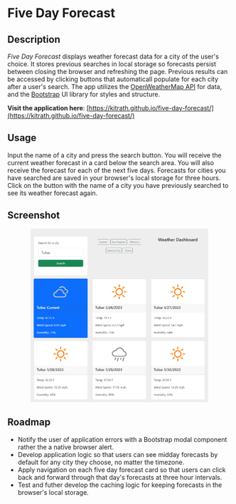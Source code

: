 # Five Day Forecast

## Description
*Five Day Forecast* displays weather forecast data for a city of the user's choice.  It stores previous searches in local storage so forecasts persist between closing the browser and refreshing the page.  Previous results can be accessed by clicking buttons that automaticall populate for each city after a user's search.  The app utilizes the [OpenWeatherMap API](https://openweathermap.org/api) for data, and the [Bootstrap](https://getbootstrap.com/) UI library for styles and structure.

**Visit the application here**: [https://kitrath.github.io/five-day-forecast/](https://kitrath.github.io/five-day-forecast/)

## Usage
Input the name of a city and press the search button.  You will receive the current weather forecast in a card below the search area. You will also receive the forecast for each of the next five days.  Forecasts for cities you have searched are saved in your browser's local storage for three hours. Click on the button with the name of a city you have previously searched to see its weather forecast again.

## Screenshot
<p align="center"><img src="./screen.png" width="400px" /></p>

## Roadmap
- Notify the user of application errors with a Bootstrap modal component rather the a native browser alert.
- Develop application logic so that users can see midday forecasts by default for any city they choose, no matter the timezone.
- Apply navigation on each five day forecast card so that users can click back and forward through that day's forecasts at three hour intervals.
- Test and futher develop the caching logic for keeping forecasts in the browser's local storage.
